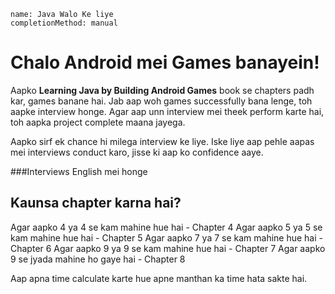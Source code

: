 ```ngMeta
name: Java Walo Ke liye
completionMethod: manual
```

# Chalo Android mei Games banayein!
Aapko **Learning Java by Building Android Games** book se chapters padh kar, games banane hai. Jab aap woh games successfully bana lenge, toh aapke interview honge. Agar aap unn interview mei theek perform karte hai, toh aapka project complete maana jayega.

Aapko sirf ek chance hi milega interview ke liye. Iske liye aap pehle aapas mei interviews conduct karo, jisse ki aap ko confidence aaye.

###Interviews English mei honge


## Kaunsa chapter karna hai?
Agar aapko 4 ya 4 se kam mahine hue hai - Chapter 4
Agar aapko 5 ya 5 se kam mahine hue hai - Chapter 5
Agar aapko 7 ya 7 se kam mahine hue hai - Chapter 6
Agar aapko 9 ya 9 se kam mahine hue hai - Chapter 7
Agar aapko 9 se jyada mahine ho gaye hai - Chapter 8

Aap apna time calculate karte hue apne manthan ka time hata sakte hai.
